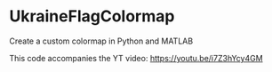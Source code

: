 # UkraineFlagColormap
Create a custom colormap in Python and MATLAB

This code accompanies the YT video: https://youtu.be/i7Z3hYcy4GM
